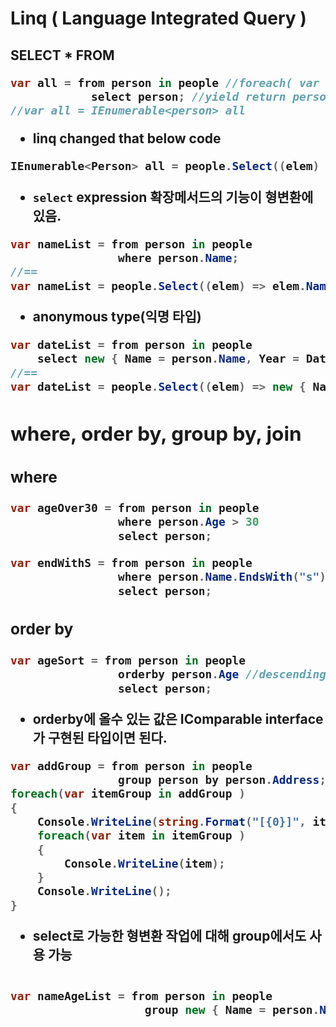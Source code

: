 # Linq  ( Language Integrated Query )

## SELECT * FROM <TABLE>

```csharp
var all = from person in people //foreach( var person in people )
            select person; //yield return person; IEnumerable<T>
//var all = IEnumerable<person> all
```

- linq changed that below code 

```csharp
IEnumerable<Person> all = people.Select((elem) => elem);
```

- `select` expression 확장메서드의 기능이 형변환에 있음. 

```csharp
var nameList = from person in people
                where person.Name;
//==
var nameList = people.Select((elem) => elem.Name );
```

- anonymous type(익명 타입)

```csharp
var dateList = from person in people
    select new { Name = person.Name, Year = DateTime.Now.AddYears(-person.Age).Year };
//==
var dateList = people.Select((elem) => new { Name = elem.Name, Year = DateTime.Now.AddYears(-elem.Age).Year})
```

## where, order by, group by, join

### where

```csharp
var ageOver30 = from person in people
                where person.Age > 30
                select person;
```

```csharp
var endWithS = from person in people
                where person.Name.EndsWith("s")
                select person;
```

### order by

```csharp
var ageSort = from person in people
                orderby person.Age //descending (내림차순), ascending ( default )
                select person;
```

- orderby에 올수 있는 값은 IComparable interface가 구현된 타입이면 된다.  

```csharp
var addGroup = from person in people
                group person by person.Address;
foreach(var itemGroup in addGroup )
{
    Console.WriteLine(string.Format("[{0}]", itemGroup.Key));
    foreach(var item in itemGroup )
    {
        Console.WriteLine(item);
    }
    Console.WriteLine();
}
```

- select로 가능한 형변환 작업에 대해 group에서도 사용 가능 

```csharp

var nameAgeList = from person in people
                    group new { Name = person.Name, Age = person.Age} by person.Address;

```